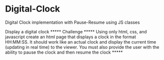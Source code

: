 # Digital-Clock
Digital Clock implementation with Pause-Resume using JS classes

 Display a digital clock
 ***** Challenge ***** Using only html, css, and javascript create an html page that displays a clock in the format HH:MM:SS. It should work like an actual clock and display the current time (updating in real time) to the viewer. 
You must also provide the user with the ability to pause the clock and then resume the clock  ***** 


